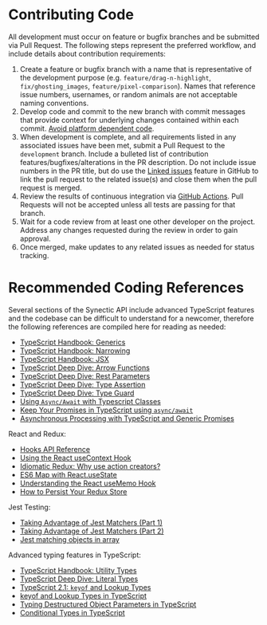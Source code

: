 # Contributing Code
All development must occur on feature or bugfix branches and be submitted via Pull Request. The following steps represent the preferred workflow, and include details about contribution requirements:
1. Create a feature or bugfix branch with a name that is representative of the development purpose (e.g. `feature/drag-n-highlight`, `fix/ghosting_images`, `feature/pixel-comparison`). Names that reference issue numbers, usernames, or random animals are not acceptable naming conventions.
2. Develop code and commit to the new branch with commit messages that provide context for underlying changes contained within each commit. [Avoid platform dependent code](http://flight-manual.atom.io/hacking-atom/sections/cross-platform-compatibility/).
3. When development is complete, and all requirements listed in any associated issues have been met, submit a Pull Request to the `development` branch. Include a bulleted list of contribution features/bugfixes/alterations in the PR description. Do not include issue numbers in the PR title, but do use the [Linked issues](https://help.github.com/en/github/managing-your-work-on-github/linking-a-pull-request-to-an-issue) feature in GitHub to link the pull request to the related issue(s) and close them when the pull request is merged.
4. Review the results of continuous integration via [GitHub Actions](https://github.com/EPICLab/synectic/actions/workflows/pull_requests_development.yml). Pull Requests will not be accepted unless all tests are passing for that branch.
5. Wait for a code review from at least one other developer on the project. Address any changes requested during the review in order to gain approval.
6. Once merged, make updates to any related issues as needed for status tracking.

# Recommended Coding References
Several sections of the Synectic API include advanced TypeScript features and the codebase can be difficult to understand for a newcomer, therefore the following references are compiled here for reading as needed:
* [TypeScript Handbook: Generics](https://www.typescriptlang.org/docs/handbook/generics.html)
* [TypeScript Handbook: Narrowing](https://www.typescriptlang.org/docs/handbook/2/narrowing.html)
* [TypeScript Handbook: JSX](https://www.typescriptlang.org/docs/handbook/jsx.html)
* [TypeScript Deep Dive: Arrow Functions](https://basarat.gitbook.io/typescript/future-javascript/arrow-functions)
* [TypeScript Deep Dive: Rest Parameters](https://basarat.gitbook.io/typescript/future-javascript/rest-parameters)
* [TypeScript Deep Dive: Type Assertion](https://basarat.gitbook.io/typescript/type-system/type-assertion)
* [TypeScript Deep Dive: Type Guard](https://basarat.gitbook.io/typescript/type-system/typeguard)
* [Using `Async/Await` with Typescript Classes](http://ivanbatic.com/using-async-await-typescript-classes/)
* [Keep Your Promises in TypeScript using `async/await`](https://blog.bitsrc.io/keep-your-promises-in-typescript-using-async-await-7bdc57041308)
* [Asynchronous Processing with TypeScript and Generic Promises](https://visualstudiomagazine.com/articles/2015/03/01/asynchronous-processing.aspx)

React and Redux:
* [Hooks API Reference](https://reactjs.org/docs/hooks-reference.html)
* [Using the React useContext Hook](https://medium.com/digio-australia/using-the-react-usecontext-hook-9f55461c4eae)
* [Idiomatic Redux: Why use action creators?](https://blog.isquaredsoftware.com/2016/10/idiomatic-redux-why-use-action-creators/)
* [ES6 Map with React.useState](https://medium.com/@jalalazimi/es6-map-with-react-usestate-9175cd7b409b)
* [Understanding the React useMemo Hook](https://www.digitalocean.com/community/tutorials/react-usememo)
* [How to Persist Your Redux Store](https://www.cloudsavvyit.com/9778/how-to-persist-your-redux-store/)

Jest Testing:
* [Taking Advantage of Jest Matchers (Part 1)](https://benmccormick.org/2017/08/15/jest-matchers-1/)
* [Taking Advantage of Jest Matchers (Part 2)](https://benmccormick.org/2017/09/04/jest-matchers-2/)
* [Jest matching objects in array](https://medium.com/@andrei.pfeiffer/jest-matching-objects-in-array-50fe2f4d6b98)

Advanced typing features in TypeScript:
* [TypeScript Handbook: Utility Types](https://www.typescriptlang.org/docs/handbook/utility-types.html)
* [TypeScript Deep Dive: Literal Types](https://basarat.gitbook.io/typescript/type-system/literal-types)
* [TypeScript 2.1: `keyof` and Lookup Types](https://mariusschulz.com/blog/typescript-2-1-keyof-and-lookup-types)
* [keyof and Lookup Types in TypeScript](https://mariusschulz.com/blog/keyof-and-lookup-types-in-typescript)
* [Typing Destructured Object Parameters in TypeScript](https://mariusschulz.com/blog/typing-destructured-object-parameters-in-typescript)
* [Conditional Types in TypeScript](https://mariusschulz.com/blog/conditional-types-in-typescript)
